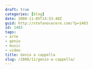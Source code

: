 ```yaml
---
draft: true
categories: [blog]
date: 2008-11-05T14:53:40Z
guid: http://stefanocecere.com/?p=1483
id: 1483
tags:
- arte
- genio
- music
- video
title: Genio a cappella
slug: /2008/11/genio-a-cappella/
---
```


